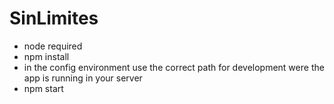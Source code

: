 # SinLimites

* node required
* npm install 
* in the config environment use the correct path for development were the app is running in your server
* npm start

